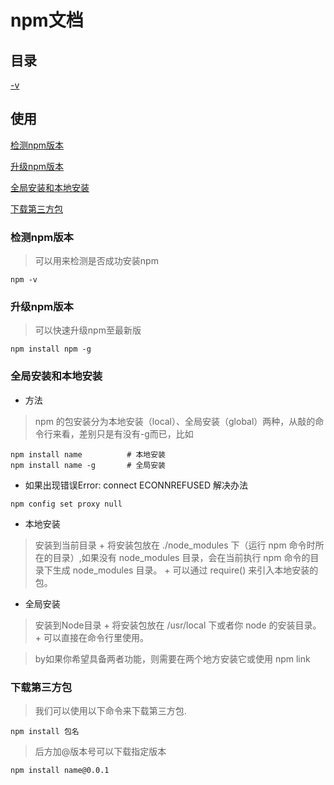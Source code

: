 # npm文档

## 目录
[-v](#检测npm版本)

## 使用
[检测npm版本](#检测npm版本)

[升级npm版本](#升级npm版本)

[全局安装和本地安装](#全局安装和本地安装)

[下载第三方包](#下载第三方包)

### 检测npm版本
> 可以用来检测是否成功安装npm
```CMD
npm -v
```

### 升级npm版本
> 可以快速升级npm至最新版
```CMD
npm install npm -g
```

### 全局安装和本地安装

+ 方法 
> npm 的包安装分为本地安装（local）、全局安装（global）两种，从敲的命令行来看，差别只是有没有-g而已，比如
```CMD
npm install name          # 本地安装
npm install name -g    	  # 全局安装
```
+ 如果出现错误Error: connect ECONNREFUSED 解决办法
```CMD
npm config set proxy null
```

+ 本地安装
> 安装到当前目录
	+ 将安装包放在 ./node_modules 下（运行 npm 命令时所在的目录）,如果没有 node_modules 目录，会在当前执行 npm 命令的目录下生成 node_modules 目录。
	+ 可以通过 require() 来引入本地安装的包。

+ 全局安装
> 安装到Node目录
	+ 将安装包放在 /usr/local 下或者你 node 的安装目录。
	+ 可以直接在命令行里使用。

> by如果你希望具备两者功能，则需要在两个地方安装它或使用 npm link

### 下载第三方包
> 我们可以使用以下命令来下载第三方包.
```CMD
npm install 包名
```
> 后方加@版本号可以下载指定版本
```CMD
npm install name@0.0.1
```

